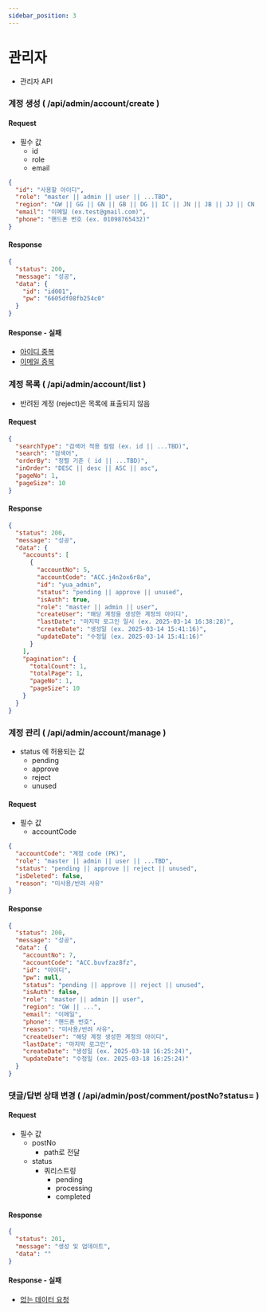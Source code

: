 ```yaml
---
sidebar_position: 3
---
```


# 관리자

* 관리자 API

### 계정 생성 ( /api/admin/account/create )

#### Request

* 필수 값
    * id
    * role
    * email

```json
{
  "id": "사용할 아이디",
  "role": "master || admin || user || ...TBD",
  "region": "GW || GG || GN || GB || DG || IC || JN || JB || JJ || CN || CB || US || GJ",
  "email": "이메일 (ex.test@gmail.com)",
  "phone": "핸드폰 번호 (ex. 01098765432)"
}
```

#### Response

```json
{
  "status": 200,
  "message": "성공",
  "data": {
    "id": "id001",
    "pw": "6605df08fb254c0"
  }
}
```

#### Response - 실패

- [아이디 중복](../statusCode.md#id-중복)
- [이메일 중복](../statusCode.md#e-mail-중복)

### 계정 목록 ( /api/admin/account/list )

* 반려된 계정 (reject)은 목록에 표출되지 않음

#### Request

```json
{
  "searchType": "검색어 적용 컬럼 (ex. id || ...TBD)",
  "search": "검색어",
  "orderBy": "정렬 기준 ( id || ...TBD)",
  "inOrder": "DESC || desc || ASC || asc",
  "pageNo": 1,
  "pageSize": 10
}
```

#### Response

```json
{
  "status": 200,
  "message": "성공",
  "data": {
    "accounts": [
      {
        "accountNo": 5,
        "accountCode": "ACC.j4n2ox6r8a",
        "id": "yua_admin",
        "status": "pending || approve || unused",
        "isAuth": true,
        "role": "master || admin || user",
        "createUser": "해당 계정을 생성한 계정의 아이디",
        "lastDate": "마지막 로그인 일시 (ex. 2025-03-14 16:38:28)",
        "createDate": "생성일 (ex. 2025-03-14 15:41:16)",
        "updateDate": "수정일 (ex. 2025-03-14 15:41:16)"
      }
    ],
    "pagination": {
      "totalCount": 1,
      "totalPage": 1,
      "pageNo": 1,
      "pageSize": 10
    }
  }
}
```

### 계정 관리 ( /api/admin/account/manage )

* status 에 허용되는 값
    * pending
    * approve
    * reject
    * unused

#### Request

* 필수 값
    * accountCode

```json
{
  "accountCode": "계정 code (PK)",
  "role": "master || admin || user || ...TBD",
  "status": "pending || approve || reject || unused",
  "isDeleted": false,
  "reason": "미사용/반려 사유"
}
```

#### Response

```json
{
  "status": 200,
  "message": "성공",
  "data": {
    "accountNo": 7,
    "accountCode": "ACC.buvfzaz8fz",
    "id": "아이디",
    "pw": null,
    "status": "pending || approve || reject || unused",
    "isAuth": false,
    "role": "master || admin || user",
    "region": "GW || ...",
    "email": "이메일",
    "phone": "핸드폰 번호",
    "reason": "미사용/반려 사유",
    "createUser": "해당 계정 생성한 계정의 아이디",
    "lastDate": "마지막 로그인",
    "createDate": "생성일 (ex. 2025-03-18 16:25:24)",
    "updateDate": "수정일 (ex. 2025-03-18 16:25:24)"
  }
}
```

### 댓글/답변 상태 변경 ( /api/admin/post/comment/postNo?status= )

#### Request

* 필수 값
    * postNo
        * path로 전달
    * status
        * 쿼리스트링
            * pending
            * processing
            * completed

#### Response

```json
{
  "status": 201,
  "message": "생성 및 업데이트",
  "data": ""
}
```

#### Response - 실패

- [없는 데이터 요청](../statusCode.md#없는-데이터-요청)